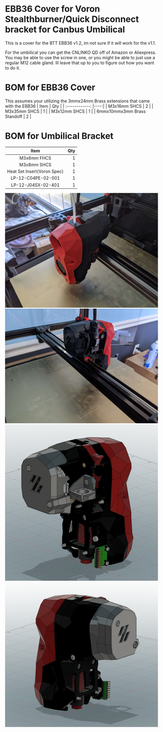 # EBB36 Cover for Voron Stealthburner/Quick Disconnect bracket for Canbus Umbilical #

This is a cover for the BTT EBB36 v1.2, im not sure if it will work for the v1.1. 

For the umbilical you can get the CNLINKO QD off of Amazon or Aliexpress. You may be able to use the screw in one, or you might be able to just use a regular M12 cable gland. Ill leave that up to you to figure out how you want to do it. 

# BOM for EBB36 Cover #
This assumes your utilizing the 3mmx24mm Brass extensions that came with the EBB36
| Item | Qty |
| :------------: |----:| 
| M3x16mm SHCS | 2 |
| M3x35mm SHCS | 1 |
| M3x12mm SHCS | 1 |
| 6mmx10mmx3mm Brass Standoff | 2 |

# BOM for Umbilical Bracket #
| Item | Qty |
| :------------: |----:| 
| M3x6mm FHCS | 1 |
| M3x8mm SHCS | 1 |
| Heat Set Insert(Voron Spec) | 1 |
| LP-12-C04PE-02-001 | 1 |
| LP-12-J04SX-02-401 | 1 |




![Printed Image Right Side](Images/Printed-Right.jpg)
![Printed Image Left Side](Images/Printed-Left.jpg)
![CAD Image Left](Images/EBB_COVER_UMB_BR-LEFT.PNG)
![CAD Image Left](Images/EBB_COVER_UMB_BR-RIGHT.PNG)
